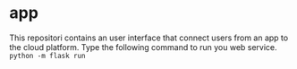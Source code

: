 # app
This repositori contains an user interface that connect users from an app to the cloud platform.
Type the following command to run you web service.
```python -m flask run ``` 
